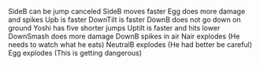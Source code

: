 SideB can be jump canceled
SideB moves faster
Egg does more damage and spikes
Upb is faster
DownTilt is faster
DownB does not go down on ground
Yoshi has five shorter jumps
Uptilt is faster and hits lower
DownSmash does more damage
DownB spikes in air 
Nair explodes (He needs to watch what he eats)
NeutralB explodes (He had better be careful)
Egg explodes (This is getting dangerous)